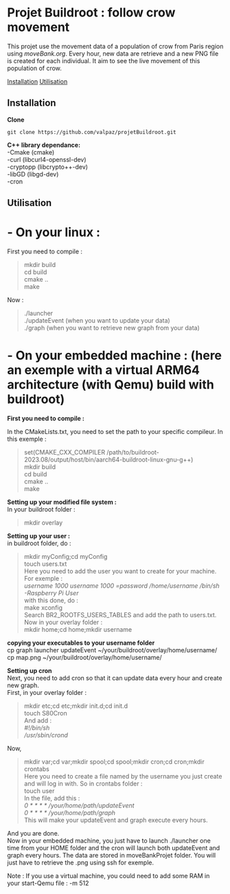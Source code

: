 # Projet Buildroot : follow crow movement

This projet use the movement data of a population of crow from Paris region using *moveBank.org*.
Every hour, new data are retrieve and a new PNG file is created for each individual.
It aim to see the live movement of this population of crow.

[Installation](#installation)
[Utilisation](#utilisation)
## Installation

**Clone**
```
git clone https://github.com/valpaz/projetBuildroot.git
```
**C++ library dependance:**  
-Cmake (cmake)  
-curl (libcurl4-openssl-dev)  
-cryptopp (libcrypto++-dev)  
-libGD (libgd-dev)  
-cron

## Utilisation


# **- On your linux :**
First you need to compile :  
>mkdir build  
>cd build  
>cmake ..  
>make  

Now :  
>./launcher  
>./updateEvent 
(when you want to update your data)  
>./graph 
(when you want to retrieve new graph from your data)  

# **- On your embedded machine : (here an exemple with a virtual ARM64 architecture (with Qemu) build with buildroot)**

**First you need to compile :**  

In the CMakeLists.txt, you need to set the path to your specific compileur. In this exemple :  
>set(CMAKE_CXX_COMPILER /path/to/buildroot-2023.08/output/host/bin/aarch64-buildroot-linux-gnu-g++)  
>mkdir build  
>cd build  
>cmake ..  
>make  

**Setting up your modified file system :**  
In your buildroot folder :  
>mkdir overlay  

**Setting up your user :**  
in buildroot folder, do :  
>mkdir myConfig;cd myConfig  
>touch users.txt  
Here you need to add the user you want to create for your machine.  
For exemple :   
*username 1000 username 1000 =password /home/username /bin/sh -Raspberry Pi User*  
with this done, do :  
>make xconfig  
Search BR2_ROOTFS_USERS_TABLES and add the path to users.txt.  
Now in your overlay folder :  
mkdir home;cd home;mkdir username  

**copying your executables to your username folder**  
cp graph launcher updateEvent ~/your/buildroot/overlay/home/username/  
cp map.png ~/your/buildroot/overlay/home/username/  

**Setting up cron**  
Next, you need to add cron so that it can update data every hour and create new graph.  
First, in your overlay folder :  
>mkdir etc;cd etc;mkdir init.d;cd init.d  
>touch S80Cron  
And add :  
*#!/bin/sh*  
*/usr/sbin/crond*  

Now,  
>mkdir var;cd var;mkdir spool;cd spool;mkdir cron;cd cron;mkdir crontabs  
Here you need to create a file named by the username you just create and will log in with. So in crontabs folder :  
>touch user  
In the file, add this :  
*0 * * * * /your/home/path/updateEvent*  
*0 * * * * /your/home/path/graph*  
This will make your updateEvent and graph execute every hours.   

And you are done.  
Now in your embedded machine, you just have to launch ./launcher one time from your HOME folder and the cron will launch both updateEvent and graph every hours. The data are stored in moveBankProjet folder. You will just have to retrieve the .png using ssh for exemple.  

Note : If you use a virtual machine, you could need to add some RAM in your start-Qemu file : -m 512   


